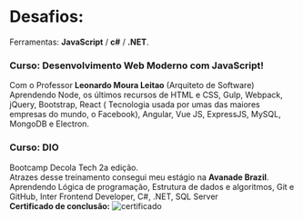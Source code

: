 # Desafios:
Ferramentas: **JavaScript** / **c#** / **.NET**.

### Curso: Desenvolvimento Web Moderno com JavaScript! 
Com o Professor **Leonardo Moura Leitao** (Arquiteto de Software)<br>
  Aprendendo Node, os últimos recursos de HTML e  CSS, Gulp, Webpack, jQuery, Bootstrap, React ( Tecnologia usada por umas das maiores empresas do mundo, o Facebook), Angular, Vue JS, ExpressJS, MySQL, MongoDB e Electron.

### Curso: DIO
Bootcamp Decola Tech 2a edição.<br>
Atrazes desse treinamento consegui meu estágio na **Avanade Brazil**.<br>
  Aprendendo Lógica de programação, Estrutura de dados e algoritmos, Git e GitHub, Inter Frontend Developer, C#, .NET, SQL Server <br>
  **Certificado de conclusão:**
  ![certificado](https://hermes.digitalinnovation.one/certificates/cover/F76D0AC0.jpg)

